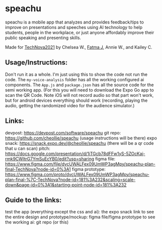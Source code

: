 # speachu
speachu is a mobile app that analyzes and provides feedback/tips to improve on presentations and speeches using AI technology to help students, people in the workplace, or just anyone affordably improve their public speaking and presenting skills.

Made for [TechNova2021](https://technova2021.devpost.com/) by Chelsea W., [Fatma J](https://github.com/geckobia), Annie W., and Kailey C.

## Usage/Instructions:
Don't run it as a whole.
I'm just using this to show the code not run the code. 
The `my-voice-analysis` folder has all the working configured ai components. 
The `App.js` and `package.json` has all the source code for the semi working app. (For this you will need to download the Expo Go app to scan the QR Code. Note iOS will not record audio so that part won't work, but for android devices everything should work (recording, playing the audio, getting the randomized video for the audience simulator.)

## Links:
devpost: https://devpost.com/software/speachu
git repo: https://github.com/cheollie/speachu (usage instructions will be there)
expo snack: https://snack.expo.dev/@cheollie/speachu (there will be a qr code that u can scan)
pitch: https://docs.google.com/presentation/d/1iTGcb78dFFw1yS-5ZOcKaj-rmk9CWltrG7YmSuEcYB0/edit?usp=sharing
figma file: https://www.figma.com/file/dvcUWALFex09UmWP3agMpy/speachu-plan-final-TechNova?node-id=0%3A1
figma prototype: https://www.figma.com/proto/dvcUWALFex09UmWP3agMpy/speachu-plan-final-%7C-TechNova?node-id=181%3A232&scaling=scale-down&page-id=0%3A1&starting-point-node-id=181%3A232

## Guide to the links:
test the app (everything except the css and ai): the expo snack link
to see the entire design and prototype/mockup: figma file/figma prototype
to see the working ai: git repo (or this)

